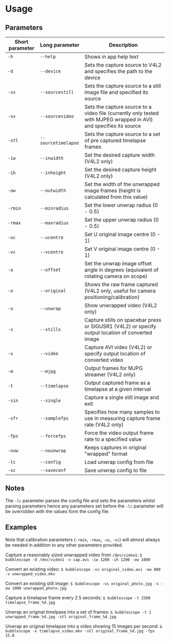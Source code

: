 Usage
=====

Parameters
----------

Short parameter | Long parameter        | Description
----------------|-----------------------|-----------------------------------------------------------------------
```-h```        |```--help```           |Shows in app help text
```-d```        |```--device```         |Sets the capture source to V4L2 and specifies the path to the device
```-ss```       |```--sourcestill```    |Sets the capture source to a still image file and specified its source
```-sv```       |```--sourcevideo```    |Sets the capture source to a video file (currently only tested with MJPEG wrapped in AVI) and specifies its source
```-stl```      |```--sourcetimelapse```|Sets the capture source to a set of pre captured timelapse frames
```-iw```       |```--inwidth```        |Set the desired capture width (V4L2 only)
```-ih```       |```--inheight```       |Set the desired capture height (V4L2 only)
```-ow```       |```--outwidth```       |Set the width of the unwrapped image frames (height is calculated from this value)
```-rmin```     |```--minradius```      |Set the lower unwrap radius (0 - 0.5)
```-rmax```     |```--maxradius```      |Set the upper unwrap radius (0 - 0.5)
```-uc```       |```--ucentre```        |Set U original image centre (0 - 1)
```-vc```       |```--vcentre```        |Set V original image centre (0 - 1)
```-a```        |```--offset```         |Set the unwrap image offset angle in degrees (equivalent of rotating camera on scope)
```-o```        |```--original```       |Shows the raw frame captured (V4L2 only, useful for camera positioning/calibration)
```-u```        |```--unwrap```         |Show unwrapped video (V4L2 only)
```-s```        |```--stills```         |Capture stills on spacebar press or SIGUSR1 (V4L2) or specify output location of converted image
```-v```        |```--video```          |Capture AVI video (V4L2) or specify output location of converted video
```-m```        |```--mjpg```           |Output frames for MJPG streamer (V4L2 only)
```-t```        |```--timelapse```      |Output captured frame as a timelapse at a given interval
```-sin```      |```--single```         |Capture a single still image and exit
```-sfr```      |```--samplefps```      |Specifies how many samples to use in measuring capture frame rate (V4L2 only)
```-fps```      |```--forcefps```       |Force the video output frame rate to a specified value
```-nuw```      |```--nounwrap```       |Keeps captures in original "wrapped" format
```-lc```       |```--config```         |Load unwrap config from file
```-sc```       |```--saveconf```       |Save unwrap config to file

Notes
-----

The ```-lc``` parameter parses the config file and sets the parameters whilst parsing parameters hence any parameters set before the ```-lc``` parameter will be overridden with the values form the config file.

Examples
--------

Note that calibration parameters (```-rmin```, ```-rmax```, ```-uc```, ```-vc```) will almost always be needed in addition to any other parameters provided.

Capture a reasonably sized unwrapped video from ```/dev/video1```: ```$ bubblescope -d /dev/video1 -v cap.avi -iw 1200 -ih 1200 -ow 1000```

Convert an existing video: ```$ bubblescope -sv original_video.avi -ow 800 -v unwrapped_video.mkv```

Convert an existing still image: ```$ bubblescope -ss original_photo.jpg -s -ow 1000 unwrapped_photo.jpg```

Capture a timelapse frame every 2.5 seconds: ```$ bubblescope -t 2500 timelapse_frame_%d.jpg```

Unwrap an original timelpase into a set of frames: ```& bubblescope -t 1 unwrapped_frame_%d.jpg -stl original_frame_%d.jpg```

Unwrap an original timelapse into a video showing 15 images per second: ```& bubblescope -v timelapse_video.mkv -stl original_frame_%d.jpg -fps 15.0```

